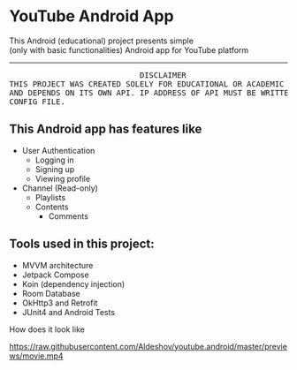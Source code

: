 # YouTube Android App

This Android (educational) project presents simple <br/>
(only with basic functionalities) Android app for YouTube platform

---

<pre>
                            DISCLAIMER
THIS PROJECT WAS CREATED SOLELY FOR EDUCATIONAL OR ACADEMIC PURPOSES
AND DEPENDS ON ITS OWN API. IP ADDRESS OF API MUST BE WRITTEN TO THE
CONFIG FILE.
</pre>

## This Android app has features like

* User Authentication
    * Logging in
    * Signing up
    * Viewing profile
* Channel (Read-only)
    * Playlists
    * Contents
        * Comments

## Tools used in this project:

* MVVM architecture
* Jetpack Compose
* Koin (dependency injection)
* Room Database
* OkHttp3 and Retrofit
* JUnit4 and Android Tests

How does it look like

https://raw.githubusercontent.com/Aldeshov/youtube.android/master/previews/movie.mp4
